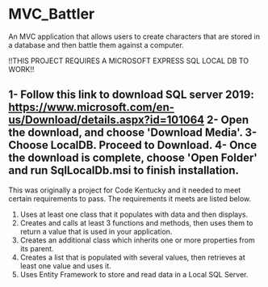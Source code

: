 # MVC_Battler

An MVC application that allows users to create characters that are stored in a database and then battle them against a
computer.

!!THIS PROJECT REQUIRES A MICROSOFT EXPRESS SQL LOCAL DB TO WORK!!

1- Follow this link to download SQL server 2019: https://www.microsoft.com/en-us/Download/details.aspx?id=101064
2- Open the download, and choose 'Download Media'.
3- Choose LocalDB. Proceed to Download.
4- Once the download is complete, choose 'Open Folder' and run SqlLocalDb.msi to finish installation.
-----------------------------------------------------------------------------------------------------------------------
This was originally a project for Code Kentucky and it needed to meet certain requirements to pass. The requirements it
meets are listed below.

1) Uses at least one class that it populates with data and then displays.
2) Creates and calls at least 3 functions and methods, then uses them to return a value that is used in your
   application.
3) Creates an additional class which inherits one or more properties from its parent.
4) Creates a list that is populated with several values, then retrieves at least one value and uses it.
5) Uses Entity Framework to store and read data in a Local SQL Server.
